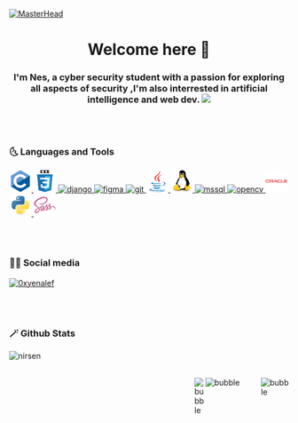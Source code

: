 [![MasterHead](https://mir-s3-cdn-cf.behance.net/project_modules/max_1200/1599d7107019725.5f9d3c7bae636.gif)]()
<h1 align="center"> Welcome here 👾</h1>
<h3 align="center"> I'm Nes, a cyber security student with a passion for exploring all aspects of security ,I'm also interrested in artificial intelligence and web dev. <img width="35" src="https://cdn3.emoji.gg/emojis/3958-computer.gif"></h3>






<br>
<br>

<h3 align="left"> 🌜 Languages and Tools </h3>

<p align="left"> <a href="https://www.cprogramming.com/" target="_blank" rel="noreferrer"> <img src="https://raw.githubusercontent.com/devicons/devicon/master/icons/c/c-original.svg" alt="c" width="40" height="40"/> </a> <a href="https://www.w3schools.com/css/" target="_blank" rel="noreferrer"> <img src="https://raw.githubusercontent.com/devicons/devicon/master/icons/css3/css3-original-wordmark.svg" alt="css3" width="40" height="40"/> </a> <a href="https://www.djangoproject.com/" target="_blank" rel="noreferrer"> <img src="https://cdn.worldvectorlogo.com/logos/django.svg" alt="django" width="40" height="40"/> </a> <a href="https://www.figma.com/" target="_blank" rel="noreferrer"> <img src="https://www.vectorlogo.zone/logos/figma/figma-icon.svg" alt="figma" width="40" height="40"/> </a> <a href="https://git-scm.com/" target="_blank" rel="noreferrer"> <img src="https://www.vectorlogo.zone/logos/git-scm/git-scm-icon.svg" alt="git" width="40" height="40"/> </a> <a href="https://www.java.com" target="_blank" rel="noreferrer"> <img src="https://raw.githubusercontent.com/devicons/devicon/master/icons/java/java-original.svg" alt="java" width="40" height="40"/> </a> <a href="https://www.linux.org/" target="_blank" rel="noreferrer"> <img src="https://raw.githubusercontent.com/devicons/devicon/master/icons/linux/linux-original.svg" alt="linux" width="40" height="40"/> </a> <a href="https://www.microsoft.com/en-us/sql-server" target="_blank" rel="noreferrer"> <img src="https://www.svgrepo.com/show/303229/microsoft-sql-server-logo.svg" alt="mssql" width="40" height="40"/> </a> <a href="https://opencv.org/" target="_blank" rel="noreferrer"> <img src="https://www.vectorlogo.zone/logos/opencv/opencv-icon.svg" alt="opencv" width="40" height="40"/> </a> <a href="https://www.oracle.com/" target="_blank" rel="noreferrer"> <img src="https://raw.githubusercontent.com/devicons/devicon/master/icons/oracle/oracle-original.svg" alt="oracle" width="40" height="40"/> </a> <a href="https://www.python.org" target="_blank" rel="noreferrer"> <img src="https://raw.githubusercontent.com/devicons/devicon/master/icons/python/python-original.svg" alt="python" width="40" height="40"/> </a> <a href="https://sass-lang.com" target="_blank" rel="noreferrer"> <img src="https://raw.githubusercontent.com/devicons/devicon/master/icons/sass/sass-original.svg" alt="sass" width="40" height="40"/> </a> </p>

<br>
<br>
<h3 align="left"> 🧝‍♀️ Social media </h3>

<p align="left">
  

<a href="https://twitter.com/0xyenalef" target="blank"><img align="center" src="https://raw.githubusercontent.com/rahuldkjain/github-profile-readme-generator/master/src/images/icons/Social/twitter.svg" alt="0xyenalef" height="30" width="40" /></a>
</p>

<br>
<br>
<h3 align="left"> 🪄 Github Stats </h3>


<p>&nbsp;<img align="left"  src="https://github-readme-stats.vercel.app/api?username=nirsen&show_icons=true&locale=en" alt="nirsen" /></p>

<br>
<img align="right" alt="bubble" width="50" src="https://cdnb.artstation.com/p/assets/images/images/040/717/523/original/kayt-hine-vgc101-kayt-hine-assignment3.gif?1629706326">
<img align="right" alt="bubble" width="100" src="https://cdnb.artstation.com/p/assets/images/images/040/717/523/original/kayt-hine-vgc101-kayt-hine-assignment3.gif?1629706326">
<img align="right" alt="bubble" width="20" src="https://cdnb.artstation.com/p/assets/images/images/040/717/523/original/kayt-hine-vgc101-kayt-hine-assignment3.gif?1629706326">

